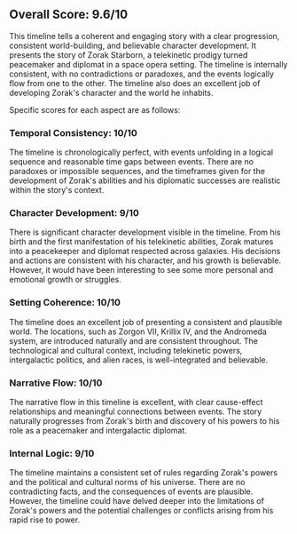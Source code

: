 ## Overall Score: 9.6/10

This timeline tells a coherent and engaging story with a clear progression, consistent world-building, and believable character development. It presents the story of Zorak Starborn, a telekinetic prodigy turned peacemaker and diplomat in a space opera setting. The timeline is internally consistent, with no contradictions or paradoxes, and the events logically flow from one to the other. The timeline also does an excellent job of developing Zorak's character and the world he inhabits. 

Specific scores for each aspect are as follows:

### Temporal Consistency: 10/10
The timeline is chronologically perfect, with events unfolding in a logical sequence and reasonable time gaps between events. There are no paradoxes or impossible sequences, and the timeframes given for the development of Zorak's abilities and his diplomatic successes are realistic within the story's context.

### Character Development: 9/10
There is significant character development visible in the timeline. From his birth and the first manifestation of his telekinetic abilities, Zorak matures into a peacekeeper and diplomat respected across galaxies. His decisions and actions are consistent with his character, and his growth is believable. However, it would have been interesting to see some more personal and emotional growth or struggles.

### Setting Coherence: 10/10 
The timeline does an excellent job of presenting a consistent and plausible world. The locations, such as Zorgon VII, Krillix IV, and the Andromeda system, are introduced naturally and are consistent throughout. The technological and cultural context, including telekinetic powers, intergalactic politics, and alien races, is well-integrated and believable.

### Narrative Flow: 10/10
The narrative flow in this timeline is excellent, with clear cause-effect relationships and meaningful connections between events. The story naturally progresses from Zorak's birth and discovery of his powers to his role as a peacemaker and intergalactic diplomat.

### Internal Logic: 9/10
The timeline maintains a consistent set of rules regarding Zorak's powers and the political and cultural norms of his universe. There are no contradicting facts, and the consequences of events are plausible. However, the timeline could have delved deeper into the limitations of Zorak's powers and the potential challenges or conflicts arising from his rapid rise to power.